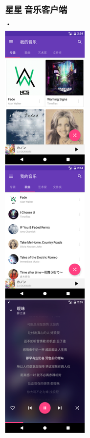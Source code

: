 # 星星 音乐客户端
- 
<img src="screenshot/device-2017-05-01-225603.png" width="260" height="auto" /><img src="screenshot/device-2017-05-01-225421.png" width="260" height="auto" /><img src="screenshot/device-2017-05-01-225558.png" width="260" height="auto" />
